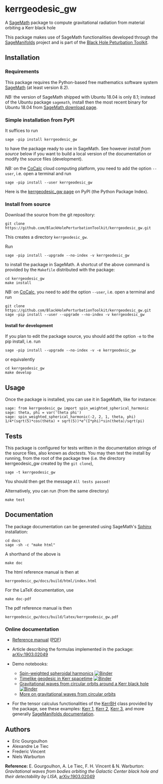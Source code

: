 # kerrgeodesic_gw

A [SageMath](http://www.sagemath.org/) package to compute gravitational radiation from material orbiting a Kerr black hole

This package makes use of SageMath functionalities developed through the [SageManifolds](https://sagemanifolds.obspm.fr/) project and is part of the [Black Hole Peturbation Toolkit](http://bhptoolkit.org/).

## Installation

### Requirements

This package requires the Python-based free mathematics software system [SageMath](http://www.sagemath.org/) (at least version 8.2).

*NB:* the version of SageMath shipped with Ubuntu 18.04 is only 8.1; instead of
the Ubuntu package `sagemath`, install then the most recent binary for Ubuntu 18.04
from [SageMath download page](http://www.sagemath.org/download-linux.html).

### Simple installation from PyPI

It suffices to run

    sage -pip install kerrgeodesic_gw

to have the package ready to use in SageMath.
See however *install from source* below if you want to build a
local version of the documentation or modify the source files (development).

*NB:* on the [CoCalc](https://cocalc.com) cloud computing platform, you need
to add the option `--user`, i.e. open a terminal and run

    sage -pip install --user kerrgeodesic_gw


Here is the [kerrgeodesic_gw page](https://pypi.org/project/kerrgeodesic-gw/) on PyPI (the Python Package Index).

### Install from source

Download the source from the git repository:

    git clone https://github.com/BlackHolePerturbationToolkit/kerrgeodesic_gw.git

This creates a directory `kerrgeodesic_gw`.

Run

    sage -pip install --upgrade --no-index -v kerrgeodesic_gw

to install the package in SageMath.
A shortcut of the above command is provided by the `Makefile` distributed with the package:

    cd kerrgeodesic_gw
    make install

*NB:* on [CoCalc](https://cocalc.com), you need to add the option `--user`, i.e. open a terminal and run

    git clone https://github.com/BlackHolePerturbationToolkit/kerrgeodesic_gw.git
    sage -pip install --user --upgrade --no-index -v kerrgeodesic_gw

#### Install for development

If you plan to edit the package source, you should add the option `-e` to the pip install, i.e. run

    sage -pip install --upgrade --no-index -v -e kerrgeodesic_gw

or equivalently

    cd kerrgeodesic_gw
    make develop

## Usage

Once the package is installed, you can use it in SageMath, like for instance:

    sage: from kerrgeodesic_gw import spin_weighted_spherical_harmonic
    sage: theta, phi = var('theta phi')
    sage: spin_weighted_spherical_harmonic(-2, 2, 1, theta, phi)
    1/4*(sqrt(5)*cos(theta) + sqrt(5))*e^(I*phi)*sin(theta)/sqrt(pi)


## Tests

This package is configured for tests written in the documentation strings of the source files, also known as *doctests*.
You may then test the install by running, from the root of the package tree
(i.e. the directory kerrgeodesic_gw created by the `git clone`),

    sage -t kerrgeodesic_gw

You should then get the message `All tests passed!`

Alternatively, you can run (from the same directory)

    make test


## Documentation

The package documentation can be generated using SageMath's [Sphinx](http://www.sphinx-doc.org/) installation:

    cd docs
    sage -sh -c "make html"

A shorthand of the above is

    make doc

The html reference manual is then at

    kerrgeodesic_gw/docs/build/html/index.html

For the LaTeX documentation, use

    make doc-pdf

The pdf reference manual is then

    kerrgeodesic_gw/docs/build/latex/kerrgeodesic_gw.pdf

### Online documentation

- [Reference manual](https://share.cocalc.com/share/2b3f8da9-6d53-4261-b5a5-ff27b5450abb/kerrgeodesic_gw/docs/build/html/index.html)
  ([PDF](https://cocalc.com/share/2b3f8da9-6d53-4261-b5a5-ff27b5450abb/kerrgeodesic_gw/docs/build/latex/kerrgeodesic_gw.pdf))
- Article describing the formulas implemented in the package: [arXiv:1903.02049](https://arxiv.org/abs/1903.02049)
- Demo notebooks:

  - [Spin-weighted spheroidal harmonics](https://nbviewer.jupyter.org/github/BlackHolePerturbationToolkit/kerrgeodesic_gw/blob/master/Notebooks/basic_kerrgeodesic_gw.ipynb) [![Binder](https://mybinder.org/badge_logo.svg)](https://mybinder.org/v2/gh/BlackHolePerturbationToolkit/kerrgeodesic_gw/master?filepath=Notebooks/basic_kerrgeodesic_gw.ipynb)
  - [Timelike geodesic in Kerr spacetime](https://nbviewer.jupyter.org/github/BlackHolePerturbationToolkit/kerrgeodesic_gw/blob/master/Notebooks/geod_Kerr.ipynb) [![Binder](https://mybinder.org/badge_logo.svg)](https://mybinder.org/v2/gh/BlackHolePerturbationToolkit/kerrgeodesic_gw/master?filepath=Notebooks/geod_Kerr.ipynb)
  - [Gravitational waves from circular orbits around a Kerr black hole](https://nbviewer.jupyter.org/github/BlackHolePerturbationToolkit/kerrgeodesic_gw/blob/master/Notebooks/grav_waves_circular.ipynb) [![Binder](https://mybinder.org/badge_logo.svg)](https://mybinder.org/v2/gh/BlackHolePerturbationToolkit/kerrgeodesic_gw/master?filepath=Notebooks/grav_waves_circular.ipynb)
  - [More on gravitational waves from circular orbits](https://share.cocalc.com/share/2b3f8da9-6d53-4261-b5a5-ff27b5450abb/gw_single_particle.ipynb?viewer=share)

- For the tensor calculus functionalities of the
  [KerrBH](https://share.cocalc.com/share/2b3f8da9-6d53-4261-b5a5-ff27b5450abb/kerrgeodesic_gw/docs/build/html/kerr_spacetime.html)
  class provided by the package, see these examples:
  [Kerr 1](https://nbviewer.jupyter.org/github/sagemanifolds/SageManifolds/blob/master/Worksheets/v1.3/SM_Kerr.ipynb),
  [Kerr 2](https://nbviewer.jupyter.org/github/sagemanifolds/SageManifolds/blob/master/Worksheets/v1.3/SM_Kerr_Killing_tensor.ipynb),
  [Kerr 3](https://nbviewer.jupyter.org/github/sagemanifolds/SageManifolds/blob/master/Worksheets/v1.3/SM_Simon-Mars_Kerr.ipynb),
  and more generally [SageManifolds documentation](https://sagemanifolds.obspm.fr/documentation.html).


## Authors

- Eric Gourgoulhon
- Alexandre Le Tiec
- Frederic Vincent
- Niels Warburton

**Reference:** E. Gourgoulhon, A. Le Tiec, F. H. Vincent & N. Warburton: *Gravitational waves from bodies orbiting the Galactic Center black hole and their detectability by LISA*, [arXiv:1903.02049](https://arxiv.org/abs/1903.02049)
